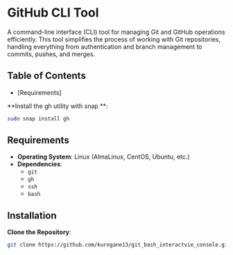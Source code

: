 # GitHub CLI Tool

A command-line interface (CLI) tool for managing Git and GitHub operations efficiently. This tool simplifies the process of working with Git repositories, handling everything from authentication and branch management to commits, pushes, and merges.

## Table of Contents

* [Requirements]

**Install the gh utility with snap **:
   ```bash
   sudo snap install gh
   ```
## Requirements

* **Operating System**: Linux (AlmaLinux, CentOS, Ubuntu, etc.)
* **Dependencies**:
  - `git`
  - `gh`
  - `ssh`
  - `bash`

## Installation

**Clone the Repository**:
   ```bash
   git clone https://github.com/kurogane13/git_bash_interactvie_console.git
  ```

